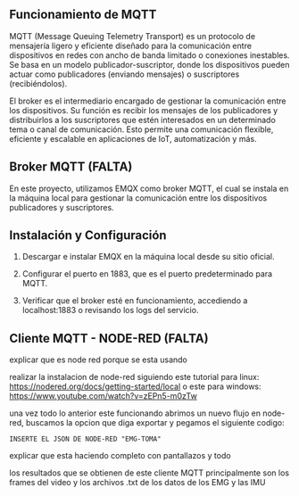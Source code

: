 Funcionamiento de MQTT
-
MQTT (Message Queuing Telemetry Transport) es un protocolo de mensajería ligero y eficiente diseñado para la comunicación entre dispositivos en redes con ancho de banda limitado o conexiones inestables. Se basa en un modelo publicador-suscriptor, donde los dispositivos pueden actuar como publicadores (enviando mensajes) o suscriptores (recibiéndolos).

El broker es el intermediario encargado de gestionar la comunicación entre los dispositivos. Su función es recibir los mensajes de los publicadores y distribuirlos a los suscriptores que estén interesados en un determinado tema o canal de comunicación. Esto permite una comunicación flexible, eficiente y escalable en aplicaciones de IoT, automatización y más.

 Broker MQTT (FALTA)
 -
 En este proyecto, utilizamos EMQX como broker MQTT, el cual se instala en la máquina local para gestionar la comunicación entre los dispositivos publicadores y 
 suscriptores.

 Instalación y Configuración
 -
 1. Descargar e instalar EMQX en la máquina local desde su sitio oficial.
 
 2. Configurar el puerto en 1883, que es el puerto predeterminado para MQTT.
 3. Verificar que el broker esté en funcionamiento, accediendo a localhost:1883 o revisando los logs del servicio.
 
Cliente MQTT - NODE-RED (FALTA)
-
explicar que es node red porque se esta usando

realizar la instalacion de node-red siguiendo este tutorial para linux: https://nodered.org/docs/getting-started/local o este para windows: https://www.youtube.com/watch?v=zEPn5-m0zTw

una vez todo lo anterior este funcionando abrimos un nuevo flujo en node-red, buscamos la opcion que diga exportar y pegamos el siguiente codigo:

  ```
INSERTE EL JSON DE NODE-RED "EMG-TOMA"
```

explicar que esta haciendo completo con pantallazos y todo

los resultados que se obtienen de este cliente MQTT principalmente son los frames del video y los archivos .txt de los datos de los EMG y las IMU
